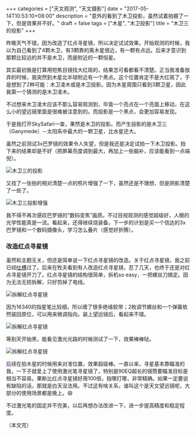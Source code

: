 +++
categories = ["天文观测", "天文摄影"]
date = "2017-05-14T10:53:10+08:00"
description = "意外的看到了木卫投影，虽然试着拍摄了一下，但是效果并不好。"
draft = false
tags = ["木星", "木卫投影"]
title = "木卫三的投影"
+++

昨晚天气不错，因为改造了红点寻星镜，所以决定试试效果。开始观测的时候，我以为自己看到了4颗木卫，有3颗靠的离木星很近，有一颗有点远。后来才意识到那颗比较远的并不是木卫，而是附近的一颗恒星。

<!--more-->

其实最初我是打算用短焦目镜找大红斑的，结果怎可看都看不清楚。正当我准备放弃的时候，我突然到木星北半球附近有一个黑点。这个位置肯定不是大红斑了，于是想到了2种可能：木卫凌木或是木卫投影。因为木星周围只看到3颗卫星，因此我第一个猜测的是木卫凌木。

不过想来木卫凌木应该不那么容易观测到，毕竟一个亮点在一个亮面上移动，在这么小的望远镜里面是很难被注意到的。而投影是一个黑点，会更加容易发现。

于是我打开SkySafari一查，果然是木卫的投影。而产生投影的是木卫三（Ganymede）--太阳系中最大的一颗卫星，比水星还大。

虽然之前测试3x巴罗镜的效果令人失望，但是我还是决定试拍一下木卫投影。拍下来的结果却是不好（把屏幕亮度调到最大，再加上一些脑补，应该能看到一点端倪）。

![木卫三的投影](/images/ganymede_shadow_on_jupiter_20170513.png)

又找了一张拍的相对清楚一点的照片增强了一下，虽然还是不理想，但是阴影清楚了一些了。

![木卫三投影增强](/images/ganymede_shadow_enhanced_20170513.jpg)

我不得不再次感叹巴罗镜的“数码变焦”画质。不过目视观测的感觉超级好，人眼的光学性能真是一流。看起来，还得继续烧装备。下一步的计划是买一个信达的3x巴罗镜和一个数码摄像头，学习怎么叠片（感觉好折腾）。

### 改造红点寻星镜

虽然和主题无关，但还是简单说一下红点寻星镜的改造。关于红点寻星镜，我之前已经[吐槽](/post/celestron-90eq-part-2/#红点寻星镜)过了。后来在牧夫看到有人改造红点寻星镜，忍了几天，也终于还是对红点寻星镜开刀了。红点寻星镜的结构很简单，拆机so easy，一把螺丝刀搞定。因为无法无损拆解，只好剪掉了电线。

![拆解红点寻星镜](/images/red_dot_finderscope_disassemble.jpg)

因为16340的指星笔比较细，所以缠了很多绝缘胶带；2枚调节螺丝和一个弹簧依然装回原位，可以用来微调指向。装上望远镜后，看起来不错。

![拆解红点寻星镜](/images/laser_lighter_as_pointer.jpg)

等到天开始黑，能看见激光光路的时候测试了一下，效果棒棒哒。

![拆解红点寻星镜](/images/laser_pointer_field_test.jpg)

后续在拍木星的时候用来对准位置，效果超级棒。一直以来，寻星基本靠瞄准的我，一下子就爱上了使用激光笔寻星镜了，特别是90EQ超长的镜筒要瞄准目标是相当不容易。果断比红点寻星镜好用100倍，指哪打哪，非常精确。如果一定要说有缺陷的话，那就是白天没法用。不过这有啥关系，谁叫这个是天文望远镜呢，大部分的使用场景都是晚上。😄

不过激光笔的固定并不完美，以后再想办法改进一下，进一步提高精度和稳定程度。

（本文完）
